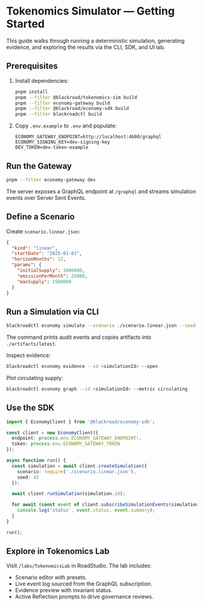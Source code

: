 # Tokenomics Simulator — Getting Started

This guide walks through running a deterministic simulation, generating evidence, and exploring the results via the CLI, SDK, and UI lab.

## Prerequisites

1. Install dependencies:
   ```bash
   pnpm install
   pnpm --filter @blackroad/tokenomics-sim build
   pnpm --filter economy-gateway build
   pnpm --filter @blackroad/economy-sdk build
   pnpm --filter blackroadctl build
   ```
2. Copy `.env.example` to `.env` and populate:
   ```dotenv
   ECONOMY_GATEWAY_ENDPOINT=http://localhost:4600/graphql
   ECONOMY_SIGNING_KEY=dev-signing-key
   DEV_TOKEN=dev-token-example
   ```

## Run the Gateway

```bash
pnpm --filter economy-gateway dev
```

The server exposes a GraphQL endpoint at `/graphql` and streams simulation events over Server Sent Events.

## Define a Scenario

Create `scenario.linear.json`:

```json
{
  "kind": "linear",
  "startDate": "2025-01-01",
  "horizonMonths": 12,
  "params": {
    "initialSupply": 1000000,
    "emissionPerMonth": 25000,
    "maxSupply": 1500000
  }
}
```

## Run a Simulation via CLI

```bash
blackroadctl economy simulate --scenario ./scenario.linear.json --seed 7 --out ./artifacts/latest
```

The command prints audit events and copies artifacts into `./artifacts/latest`.

Inspect evidence:

```bash
blackroadctl economy evidence --id <simulationId> --open
```

Plot circulating supply:

```bash
blackroadctl economy graph --id <simulationId> --metric circulating
```

## Use the SDK

```ts
import { EconomyClient } from '@blackroad/economy-sdk';

const client = new EconomyClient({
  endpoint: process.env.ECONOMY_GATEWAY_ENDPOINT!,
  token: process.env.ECONOMY_GATEWAY_TOKEN
});

async function run() {
  const simulation = await client.createSimulation({
    scenario: require('./scenario.linear.json'),
    seed: 42
  });

  await client.runSimulation(simulation.id);

  for await (const event of client.subscribeSimulationEvents(simulation.id)) {
    console.log('status', event.status, event.summary);
  }
}

run();
```

## Explore in Tokenomics Lab

Visit `/labs/TokenomicsLab` in RoadStudio. The lab includes:

- Scenario editor with presets.
- Live event log sourced from the GraphQL subscription.
- Evidence preview with invariant status.
- Active Reflection prompts to drive governance reviews.

